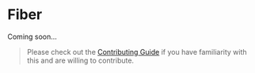 # Fiber

Coming soon...

> Please check out the [Contributing Guide](Contributing.md) if you have familiarity with this and are willing to contribute.
